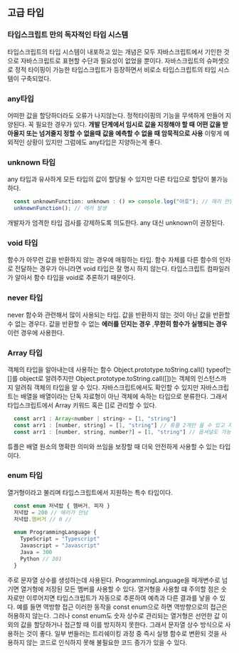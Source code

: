 ## 고급 타입 
### 타입스크립트 만의 독자적인 타입 시스템
타입스크립트의 타입 시스템이 내포하고 있는 개념은 모두 자바스크립트에서 기인한 것으로 자바스크립트로 표현할 수단과 필요성이 없었을 뿐이다.
자바스크립트의 슈퍼셋으로 정적 타이핑이 가능한 타입스크립트가 등장하면서 비로소 타입스크립트의 타입 시스템이 구축되었다.
### any타입
어떠한 값을 할당하더라도 오류가 나지않는다.
정적타이핑의 기능을 무색하게 만들어 지양된다.
꼭 필요한 경우가 있다.
**개발 단계에서 임시로 값을 지정해야 할 때**
**어떤 값을 받아올지 또는 넘겨줄지 정할 수 없을때**
**값을 예측할 수 없을 때 암묵적으로 사용**
이렇게 예외적인 상황이 있지만 그럼에도 any타입은 지양하는게 좋다.
### unknown 타입
any 타입과 유사하게 모든 타입의 값이 할당될 수 있지만 다른 타입으로 할당이 불가능하다.
```javascript
  const unknownFunction: unknown : () => console.log("야호"); // 에러 안남
  unknownFunction(); // 에러 발생
```

개발자가 엄격한 타입 검사를 강제하도록 의도한다. any 대신 unknown이 권장된다.

### void 타입
함수가 아무런 값을 반환하지 않는 경우에 매핑하는 타입.
함수 자체를 다른 함수의 인자로 전달하는 경우가 아니라면 void 타입은 잘 명시 하지 않는다.
타입스크립트 컴파일러가 알아서 함수 타입을 void로 추론하기 때문이다.

### never 타입
never 함수와 관련해서 많이 사용되는 타입.
값을 반환하지 않는 것이 아닌 값을 반환할 수 없는 경우다.
값을 반환할 수 없는 **에러를 던지는 경우** ,**무한히 함수가 실행되는 경우** 이런 경우에 사용한다.

### Array 타입
객체의 타입을 알아내는데 사용하는 함수 Object.prototype.toString.call()
typeof는 []를 object로 알려주지만 Object.prototype.toString.call([])는 객체의 인스턴스까지 알려줘 객체의 타입을 알 수 있다.
자바스크립트에서도 확인할 수 있지만 자바스크립트는 배열을 배열이라는 단독 자료형이 아닌 객체에 속하는 타입으로 분류한다. 
그래서 타입스크립트에서 Array 키워드 혹은 []로 관리할 수 있다.
```javascript
  const arr1 : Array<number | string> = [1, "string"]
  const arr1 : [number, string] = [1, "string"] // 튜플 2개만 올 수 있고 자리도 정해져있다. 
  const arr1 : [number, string, number?] = [1, "string"] // 옵셔널도 가능   
```
튜플은 배열 원소의 명확한 의미와 쓰임을 보장할 때 더욱 안전하게 사용할 수 있는 타입이다.

### enum 타입
열거형이라고 불리며 타입스크립트에서 지원하는 특수 타입이다.
```javascript
  const enum 저녁밥 { 햄버거, 피자 }
  저녁밥 = 200 // 에러가 안남
  저녁밥.햄버거 // 0 //
  
  enum ProgrammingLanguage {
    TypeScript = "Typescript"
    Javascript = "Javascript"
    Java = 300
    Python // 301
  }
```
주로 문자열 상수를 생성하는데 사용된다. ProgrammingLanguage을 매개변수로 넘기면 열거형에 저장된 모든 멤버를 사용할 수 있다.
열거형을 사용할 떄 주의할 점은 숫자로만 이루어지면 타입스크립트가 자동으로 추론하여 예측과 다른 결과를 낳을 수 있다. 예를 들면 역방향 접근
이러한 동작을 const enum으로 하면 역방향으로의 접근은 허용하지 않는다. 
그러나 const enum도 숫자 상수로 관리되는 열거형은 선언한 값 이외의 값을 할당하거나 접근할 때 이를 방지하지 못한다.
그래서 문자열 상수 방식으로 사용하는 것이 좋다.
일부 번들러는 트리쉐이킹 과정 중 즉시 실행 함수로 변환되 것을 사용하지 않는 코드로 인식하지 못해 불필요한 코드 증가가 있을 수 있다.
